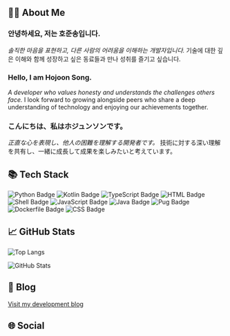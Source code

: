 ## 🙋‍♂️ About Me

### 안녕하세요, 저는 **호준송**입니다.
_솔직한 마음을 표현하고, 다른 사람의 어려움을 이해하는 개발자입니다._
기술에 대한 깊은 이해와 함께 성장하고 싶은 동료들과 만나 성취를 즐기고 싶습니다.

### Hello, I am **Hojoon Song**.
_A developer who values honesty and understands the challenges others face._
I look forward to growing alongside peers who share a deep understanding of technology and enjoying our achievements together.

### こんにちは、私は**ホジュンソン**です。
_正直な心を表現し、他人の困難を理解する開発者です。_
技術に対する深い理解を共有し、一緒に成長して成果を楽しみたいと考えています。

## 📚 Tech Stack

![Python Badge](https://img.shields.io/badge/Python%20-%20226581%20lines%20%2841.84%25%29-informational?style=flat&logo=python)
![Kotlin Badge](https://img.shields.io/badge/Kotlin%20-%20222676%20lines%20%2841.12%25%29-informational?style=flat&logo=kotlin)
![TypeScript Badge](https://img.shields.io/badge/TypeScript%20-%2033857%20lines%20%286.25%25%29-informational?style=flat&logo=typescript)
![HTML Badge](https://img.shields.io/badge/HTML%20-%2024410%20lines%20%284.51%25%29-informational?style=flat&logo=html)
![Shell Badge](https://img.shields.io/badge/Shell%20-%2021926%20lines%20%284.05%25%29-informational?style=flat&logo=shell)
![JavaScript Badge](https://img.shields.io/badge/JavaScript%20-%2010905%20lines%20%282.01%25%29-informational?style=flat&logo=javascript)
![Java Badge](https://img.shields.io/badge/Java%20-%20513%20lines%20%280.09%25%29-informational?style=flat&logo=java)
![Pug Badge](https://img.shields.io/badge/Pug%20-%20275%20lines%20%280.05%25%29-informational?style=flat&logo=pug)
![Dockerfile Badge](https://img.shields.io/badge/Dockerfile%20-%20260%20lines%20%280.05%25%29-informational?style=flat&logo=dockerfile)
![CSS Badge](https://img.shields.io/badge/CSS%20-%20111%20lines%20%280.02%25%29-informational?style=flat&logo=css)

## 📈 GitHub Stats

![Top Langs](https://github-readme-stats.vercel.app/api/top-langs/?username=hojoonSong&show_icons=true&layout=compact&theme=radical)

![GitHub Stats](https://github-readme-stats.vercel.app/api?username=hojoonSong&show_icons=true&theme=radical)

## 📝 Blog

[Visit my development blog](https://velog.io/@who_doctor)

## 🌐 Social

